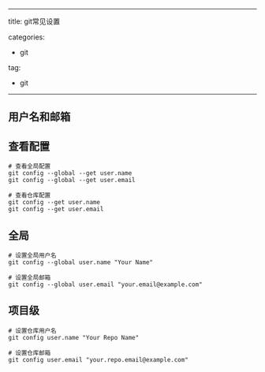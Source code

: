 
---
title: git常见设置

categories:
- git

tag:
- git

---
## 用户名和邮箱

## 查看配置
```
# 查看全局配置
git config --global --get user.name
git config --global --get user.email

# 查看仓库配置
git config --get user.name
git config --get user.email

```

## 全局
```
# 设置全局用户名
git config --global user.name "Your Name"

# 设置全局邮箱
git config --global user.email "your.email@example.com"

```

## 项目级
```
# 设置仓库用户名
git config user.name "Your Repo Name"

# 设置仓库邮箱
git config user.email "your.repo.email@example.com"

```